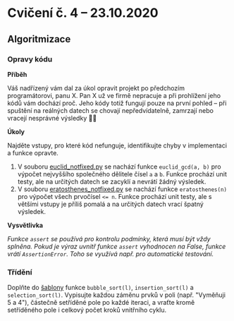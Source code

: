 # Cvičení č. 4 – 23.10.2020

## Algoritmizace

### Opravy kódu

**Příběh** 

Váš nadřízený vám dal za úkol opravit projekt po předchozím programátorovi, panu X. Pan X už ve firmě nepracuje a při prohlížení jeho kódů vám dochází proč. Jeho kódy totiž fungují pouze na první pohled – při spuštění na reálných datech se chovají nepředvídatelně, zamrzají nebo vracejí nesprávné výsledky :man_shrugging:

**Úkoly**

Najděte vstupy, pro které kód nefunguje, identifikujte chyby v implementaci a  funkce opravte.

1. V souboru [euclid_notfixed.py](euclid_notfixed.py) se nachází funkce `euclid_gcd(a, b)` pro výpočet nejvyššího společného dělitele čísel `a` a `b`. Funkce prochází unit testy, ale na určitých datech se zacyklí a nevrátí žádný výsledek. 
2. V souboru [eratosthenes_notfixed.py](eratosthenes_notfixed.py) se nachází funkce `eratosthenes(n)` pro výpočet všech prvočísel `<= n`. Funkce prochází unit testy, ale s většími vstupy je příliš pomalá a na určitých datech vrací špatný výsledek.

**Vysvětlivka**

*Funkce `assert` se používá pro kontrolu podmínky, která musí být vždy splněna. Pokud je výraz uvnitř funkce `assert` vyhodnocen na False, funkce vrátí `AssertionError`. Toho se využívá např. pro automatické testování.*

### Třídění

Doplňte do [šablony](quadratic_sorts_template.py) funkce `bubble_sort(l)`, `insertion_sort(l)` a `selection_sort(l)`. Vypisujte každou záměnu prvků v poli (např. "Vyměňuji 5 a 4"), částečně setříděné pole po každé iteraci, a vraťte kromě setříděného pole i celkový počet kroků vnitřního cyklu.